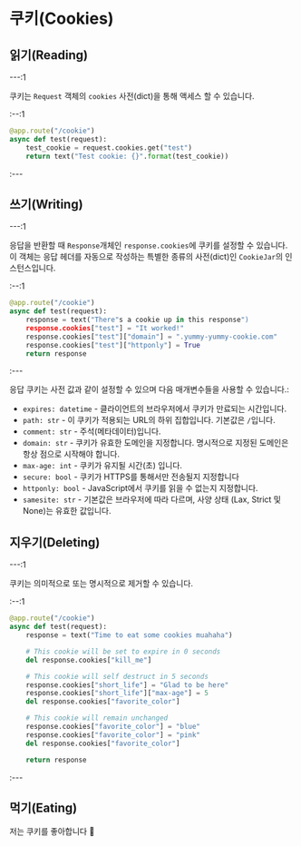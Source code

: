 # 쿠키(Cookies)

## 읽기(Reading)

---:1

쿠키는 `Request` 객체의 `cookies` 사전(dict)을 통해 액세스 할 수 있습니다.

:--:1

```python
@app.route("/cookie")
async def test(request):
    test_cookie = request.cookies.get("test")
    return text("Test cookie: {}".format(test_cookie))
```

:---

## 쓰기(Writing)

---:1

응답을 반환할 때 `Response`개체인 `response.cookies`에 쿠키를 설정할 수 있습니다. 이 객체는 응답 헤더를 자동으로 작성하는 특별한 종류의 사전(dict)인 `CookieJar`의 인스턴스입니다.

:--:1

```python
@app.route("/cookie")
async def test(request):
    response = text("There"s a cookie up in this response")
    response.cookies["test"] = "It worked!"
    response.cookies["test"]["domain"] = ".yummy-yummy-cookie.com"
    response.cookies["test"]["httponly"] = True
    return response
```

:---

응답 쿠키는 사전 값과 같이 설정할 수 있으며 다음 매개변수들을 사용할 수 있습니다.:

- `expires: datetime` - 클라이언트의 브라우저에서 쿠키가 만료되는 시간입니다.
- `path: str` - 이 쿠키가 적용되는 URL의 하위 집합입니다. 기본값은 `/`입니다.
- `comment: str` - 주석(메타데이터)입니다.
- `domain: str` - 쿠키가 유효한 도메인을 지정합니다. 명시적으로 지정된 도메인은 항상 점으로 시작해야 합니다.
- `max-age: int` - 쿠키가 유지될 시간(초) 입니다.
- `secure: bool` - 쿠키가 HTTPS를 통해서만 전송될지 지정합니다
- `httponly: bool` - JavaScript에서 쿠키를 읽을 수 없는지 지정합니다.
- `samesite: str` - 기본값은 브라우저에 따라 다르며, 사양 상태 (Lax, Strict 및 None)는 유효한 값입니다.

## 지우기(Deleting)

---:1

쿠키는 의미적으로 또는 명시적으로 제거할 수 있습니다.

:--:1

```python
@app.route("/cookie")
async def test(request):
    response = text("Time to eat some cookies muahaha")

    # This cookie will be set to expire in 0 seconds
    del response.cookies["kill_me"]

    # This cookie will self destruct in 5 seconds
    response.cookies["short_life"] = "Glad to be here"
    response.cookies["short_life"]["max-age"] = 5
    del response.cookies["favorite_color"]

    # This cookie will remain unchanged
    response.cookies["favorite_color"] = "blue"
    response.cookies["favorite_color"] = "pink"
    del response.cookies["favorite_color"]

    return response
```

:---

## 먹기(Eating)

저는 쿠키를 좋아합니다 :cookie:
